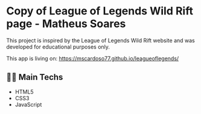 # Copy of League of Legends Wild Rift page - Matheus Soares

This project is inspired by the League of Legends Wild Rift website and was developed for educational purposes only.

This app is living on: https://mscardoso77.github.io/leagueoflegends/

## 👨‍💻 Main Techs

- HTML5
- CSS3
- JavaScript